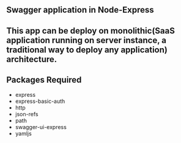## Swagger application in Node-Express 
## This app can be deploy on monolithic(SaaS application running on server instance, a traditional way to deploy any application) architecture.

## Packages Required
- express
- express-basic-auth
- http
- json-refs
- path
- swagger-ui-express
- yamljs